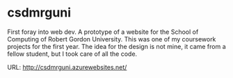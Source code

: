 # csdmrguni
First foray into web dev. A prototype of a website for the School of Computing of Robert Gordon University. This was one of my coursework projects for the first year. The idea for the design is not mine, it came from a fellow student, but I took care of all the code.

URL: http://csdmrguni.azurewebsites.net/
